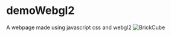 # demoWebgl2

A webpage made using javascript css and webgl2
![BrickCube](https://user-images.githubusercontent.com/47611597/147359927-8587e9bf-3663-4dd4-b100-ba030a4ba842.gif)

